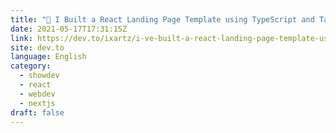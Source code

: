 ```yaml
---
title: "🚀 I Built a React Landing Page Template using TypeScript and Tailwind CSS. Here is the result in video 🎥."
date: 2021-05-17T17:31:15Z
link: https://dev.to/ixartz/i-ve-built-a-react-landing-page-template-using-typescript-and-tailwind-css-here-is-the-result-in-video-4h2n?utm_medium=RSS&utm_source=news.12bit.vn
site: dev.to
language: English
category:
  - showdev
  - react
  - webdev
  - nextjs
draft: false
---
```

